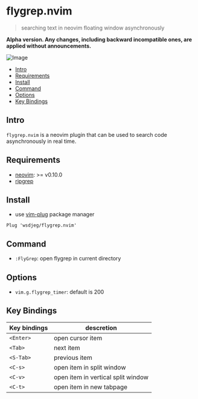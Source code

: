 # flygrep.nvim

> searching text in neovim floating window asynchronously 

**Alpha version. Any changes, including backward incompatible ones, are applied without announcements.**

![Image](https://github.com/user-attachments/assets/862a47a6-4620-4f3b-a1a1-df47c8e92ddc)

<!-- vim-markdown-toc GFM -->

- [Intro](#intro)
- [Requirements](#requirements)
- [Install](#install)
- [Command](#command)
- [Options](#options)
- [Key Bindings](#key-bindings)

<!-- vim-markdown-toc -->

## Intro

`flygrep.nvim` is a neovim plugin that can be used to search code asynchronously in real time. 


## Requirements

- [neovim](https://github.com/neovim/neovim): >= v0.10.0
- [ripgrep](https://github.com/BurntSushi/ripgrep)

## Install

- use [vim-plug](https://github.com/junegunn/vim-plug) package manager

```
Plug 'wsdjeg/flygrep.nvim'
```

## Command

- `:FlyGrep`: open flygrep in current directory

## Options

- `vim.g.flygrep_timer`: default is 200

## Key Bindings

| Key bindings | descretion                         |
| ------------ | ---------------------------------- |
| `<Enter>`    | open cursor item                   |
| `<Tab>`      | next item                          |
| `<S-Tab>`    | previous item                      |
| `<C-s>`      | open item in split window          |
| `<C-v>`      | open item in vertical split window |
| `<C-t>`      | open item in new tabpage           |
